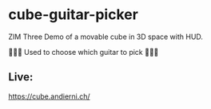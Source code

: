 # cube-guitar-picker

ZIM Three Demo of a movable cube in 3D space with HUD.

🎸🎸🎸 Used to choose which guitar to pick 🎸🎸🎸

## Live:

https://cube.andierni.ch/
